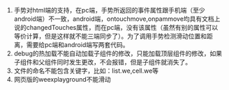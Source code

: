 1. 手势对html端的支持，在pc端，手势所返回的事件属性跟手机端（至少android端）不一致，android端，ontouchmove,onpammove均具有文档上说的changedTouches属性，而在pc端，没有该属性（虽然有别的属性可以等价计算，但是这样就不能三端同步了）。为了调用手势检测滑动位置和距离，需要给pc端和android端写两套代码。
2. debug的热加载不能自动加载子组件的修改，只能加载顶层组件的修改，如果子组件和父组件同时发生更改，不会报错，但是子组件就消失了。
3. 文件的命名不能包含关键字，比如：list.we,cell.we等
4. 网页版的weexplayground不能滑动
